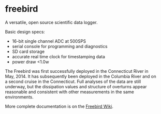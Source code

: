 freebird
========

A versatile, open source scientific data logger.

Basic design specs:
* 16-bit single channel ADC at 500SPS
* serial console for programming and diagnostics
* SD card storage
* accurate real time clock for timestamping data
* power draw <1.0w

The Freebird was first successfully deployed in the Connecticut River in May, 2014.
It has subsequently been deployed in the Columbia River and on a second cruise in
the Connecticut.  Full analyses of the data are still underway, but the 
dissipation values and structure of overturns appear reasonable and consistent
with other measurements in the same environments.

More complete documentation is on the [Freebird Wiki](https://github.com/rustychris/freebird/wiki).

